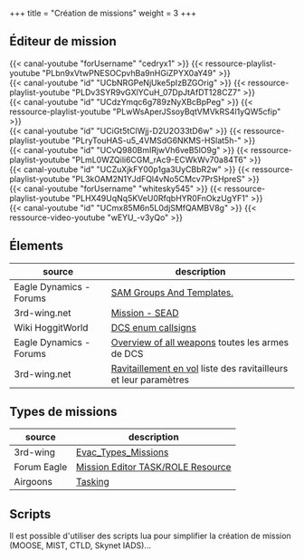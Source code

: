 +++
title = "Création de missions"
weight = 3
+++

## Éditeur de mission
<div class="contenu"> <!-- Alias //-->
{{< canal-youtube "forUsername" "cedryx1" >}}
{{< ressource-playlist-youtube "PLbn9xVtwPNESOCpvhBa9nHGiZPYX0aY49" >}}
</div>

<div class="contenu"> <!-- Loulou de DCS World //-->
{{< canal-youtube "id" "UCbNRGPeNjUke5pIzBZGOrig" >}}
{{< ressource-playlist-youtube "PLDv3SYR9vGXlYCuH_07DpJtAfDT128CZ7" >}}
</div>

<div class="contenu"> <!-- Empnicolas LzT //-->
{{< canal-youtube "id" "UCdzYmqc6g789zNyXBcBpPeg" >}}
{{< ressource-playlist-youtube "PLwWsAperJSsoyBqtVMVkRS4l1yQW5cfip" >}}
</div>

<div class="contenu"> <!-- lankypilot77 //-->
{{< canal-youtube "id" "UCiGt5tClWjj-D2U2O33tD6w" >}}
{{< ressource-playlist-youtube "PLryTouHAS-u5_4VMSdG6NKMS-HSlat5h-" >}}
</div>

<div class="contenu"> <!-- Banana Mayo //-->
{{< canal-youtube "id" "UCvQ980BmIRjwVh6veB5lO9g" >}}
{{< ressource-playlist-youtube "PLmL0WZQili6CGM_rAc9-ECWkWv70a84T6" >}}
</div>

<div class="contenu"> <!-- Grim Reapers //-->
{{< canal-youtube "id" "UCZuXjkFY00p1ga3UyCBbR2w" >}}
{{< ressource-playlist-youtube "PL3kOAM2N1YJdFQl4vNo5CMcv7PrSHpreS" >}}
</div>

<div class="contenu"> <!-- 131st Death Vipers //-->
{{< canal-youtube "forUsername" "whitesky545" >}}
{{< ressource-playlist-youtube "PLHX49UqNq5KVeU0RfqbHYR0FnOkzUgYF1" >}}
</div>

<div class="contenu"> <!-- JTFF Tracto VF84//-->
{{< canal-youtube "id" "UCmx85M6n5L0djSMfQAMBV8g" >}}
{{< ressource-video-youtube "wEYU_-v3yQo" >}}
</div>

## Élements
source                  | description
----------------------- | -----------
Eagle Dynamics - Forums | [SAM Groups And Templates.](https://forums.eagle.ru/showthread.php?t=218487)
3rd-wing.net            | [Mission - SEAD](http://wiki.3rd-wing.net/index.php?title=Mission:_SEAD#9K33_OSA)
Wiki HoggitWorld        | [DCS enum callsigns](https://wiki.hoggitworld.com/view/DCS_enum_callsigns)
Eagle Dynamics - Forums | [Overview of all weapons](https://forums.eagle.ru/showthread.php?t=158620) toutes les armes de DCS
3rd-wing.net            | [Ravitaillement en vol](http://wiki.3rd-wing.net/index.php?title=Ravitaillement_en_vol) liste des ravitailleurs et leur paramètres

## Types de missions
source       | description
------------ | -----------
3rd-wing     | [Evac_Types_Missions](http://server.3rd-wing.net/public/Miroo/doc/Evac_Types_Missions.pdf)
Forum Eagle  | [Mission Editor TASK/ROLE Resource](https://forums.eagle.ru/topic/67142-mission-editor-taskrole-resource)
Airgoons     | [Tasking](https://www.airgoons.com/w/Tasking)

## Scripts
Il est possible d'utiliser des scripts lua pour simplifier la création de mission (MOOSE, MIST, CTLD, Skynet IADS)...
